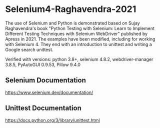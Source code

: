 # Selenium4-Raghavendra-2021

The use of Selenium and Python is demonstrated based on Sujay Raghavendra's book "Python Testing with Selenium: Learn to Implement Different Testing Techniques with Selenium WebDriver" published by Apress in 2021. The examples have been modified, including for working with Selenium 4. They end with an introduction to unittest and writing a Google search unittest.

Verified with versions: python 3.8+, selenium 4.8.2, webdriver-manager 3.8.5, PyAutoGUI 0.9.53, Pillow 9.4.0

## Selenium Documentation 

https://www.selenium.dev/documentation/

## Unittest Documentation

https://docs.python.org/3/library/unittest.html
